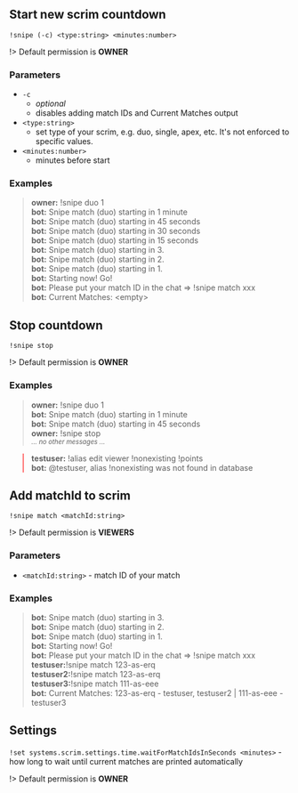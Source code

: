 ## Start new scrim countdown

`!snipe (-c) <type:string> <minutes:number>`

!> Default permission is **OWNER**

### Parameters

- `-c`
  - *optional*
  - disables adding match IDs and Current Matches output
- `<type:string>`
  - set type of your scrim, e.g. duo, single, apex, etc. It's
    not enforced to specific values.
- `<minutes:number>`
  - minutes before start

### Examples

<blockquote>
  <strong>owner:</strong> !snipe duo 1 <br>
  <strong>bot:</strong> Snipe match (duo) starting in 1 minute <br>
  <strong>bot:</strong> Snipe match (duo) starting in 45 seconds <br>
  <strong>bot:</strong> Snipe match (duo) starting in 30 seconds <br>
  <strong>bot:</strong> Snipe match (duo) starting in 15 seconds <br>
  <strong>bot:</strong> Snipe match (duo) starting in 3. <br>
  <strong>bot:</strong> Snipe match (duo) starting in 2. <br>
  <strong>bot:</strong> Snipe match (duo) starting in 1. <br>
  <strong>bot:</strong> Starting now! Go! <br>
  <strong>bot:</strong> Please put your match ID in the chat
                        => !snipe match xxx <br>
  <strong>bot:</strong> Current Matches: &lt;empty&gt;
</blockquote>

## Stop countdown

`!snipe stop`

!> Default permission is **OWNER**

### Examples

<blockquote>
  <strong>owner:</strong> !snipe duo 1 <br>
  <strong>bot:</strong> Snipe match (duo) starting in 1 minute <br>
  <strong>bot:</strong> Snipe match (duo) starting in 45 seconds <br>
  <strong>owner:</strong> !snipe stop <br>
  <em><small>... no other messages ...</small></em>
</blockquote>

<blockquote style="border-left-color: #f66">
  <strong>testuser:</strong> !alias edit viewer !nonexisting !points <br>
  <strong>bot:</strong> @testuser, alias !nonexisting was not found in database
</blockquote>

## Add matchId to scrim

`!snipe match <matchId:string>`

!> Default permission is **VIEWERS**

### Parameters

- `<matchId:string>` - match ID of your match

### Examples

<blockquote>
  <strong>bot:</strong> Snipe match (duo) starting in 3. <br>
  <strong>bot:</strong> Snipe match (duo) starting in 2. <br>
  <strong>bot:</strong> Snipe match (duo) starting in 1. <br>
  <strong>bot:</strong> Starting now! Go! <br>
  <strong>bot:</strong> Please put your match ID in the chat
                        => !snipe match xxx <br>
  <strong>testuser:</strong>!snipe match 123-as-erq <br>
  <strong>testuser2:</strong>!snipe match 123-as-erq <br>
  <strong>testuser3:</strong>!snipe match 111-as-eee <br>
  <strong>bot:</strong> Current Matches: 123-as-erq - testuser, testuser2 |
                        111-as-eee - testuser3
</blockquote>

## Settings

`!set systems.scrim.settings.time.waitForMatchIdsInSeconds <minutes>` - how long
to wait until current matches are printed automatically

!> Default permission is **OWNER**

